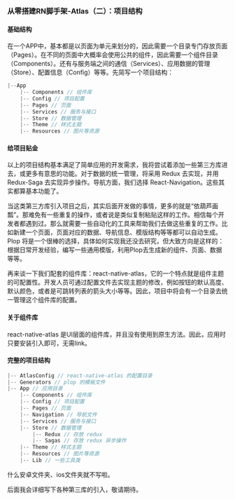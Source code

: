 ### 从零搭建RN脚手架-Atlas（二）：项目结构

#### 基础结构

在一个APP中，基本都是以页面为单元来划分的，因此需要一个目录专门存放页面（Pages）。在不同的页面中大概率会使用公共的组件，因此需要一个组件目录（Components）。还有与服务端之间的通信（Services）、应用数据的管理（Store）、配置信息（Config）等等。先简写一个项目结构：

```javascript
|--App
	|-- Components // 组件库
	|-- Config // 项目配置
	|-- Pages // 页面
	|-- Services // 服务与接口
	|-- Store // 数据管理
	|-- Theme // 样式主题
	|-- Resources // 图片等资源
```

#### 给项目贴金

以上的项目结构基本满足了简单应用的开发需求，我将尝试着添加一些第三方库进去，或更多有意思的功能。对于数据的统一管理，将采用 Redux 去实现，并用 Redux-Saga 去实现异步操作。导航方面，我们选择 React-Navigation。这些其实都算基本功能了。

当这类第三方库引入项目之后，其实后面开发做的事情，更多的就是“依葫芦画瓢”。那难免有一些重复的操作，或者说是类似复制粘贴这样的工作。相信每个开发者都遇到过。那么就需要一些自动化的工具来帮助我们去做这些重复的工作。比如新建一个页面，页面对应的数据、导航信息、模版结构等等都可以自动生成。Plop 将是一个很棒的选择，具体如何实现我还没去研究，但大致方向是这样的：根据日常开发经验，编写一些通用模版，利用Plop去生成新的组件、页面、数据等等。

再来谈一下我们配套的组件库：react-native-atlas，它的一个特点就是组件主题的可配置性。开发人员可通过配置文件去实现主题的修改，例如按钮的默认高度、默认颜色，或者是可跳转列表的箭头大小等等。因此，项目中将会有一个目录去统一管理这个组件库的配置。

#### 关于组件库

react-native-atlas 是UI层面的组件库，并且没有使用到原生方法。因此，应用时只要安装引入即可，无需link。

#### 完整的项目结构

```javascript
|-- AtlasConfig // react-native-atlas 的配置目录
|-- Generators // plop 的模板文件
|-- App // 应用目录
	|-- Components // 组件库
	|-- Config // 项目配置
	|-- Pages // 页面
	|-- Navigation // 导航文件
	|-- Services // 服务与接口
	|-- Store // 数据管理
		|-- Redux // 存放 redux
		|-- Sagas // 存放 redux 异步操作
	|-- Theme // 样式主题
	|-- Resources // 图片等资源
	|-- Lib // 一些工具类
```

什么安卓文件夹、ios文件夹就不写啦。

后面我会详细写下各种第三库的引入，敬请期待。
